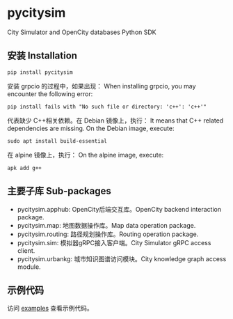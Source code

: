 # pycitysim

City Simulator and OpenCity databases Python SDK

## 安装 Installation

```shell
pip install pycitysim
```

安装 grpcio 的过程中，如果出现：
When installing grpcio, you may encounter the following error:

```
pip install fails with "No such file or directory: 'c++': 'c++'"
```

代表缺少 C++相关依赖。在 Debian 镜像上，执行：
It means that C++ related dependencies are missing. On the Debian image, execute:

```shell
sudo apt install build-essential
```

在 alpine 镜像上，执行：
On the alpine image, execute:

```shell
apk add g++
```

## 主要子库 Sub-packages

- pycitysim.apphub: OpenCity后端交互库。OpenCity backend interaction package.
- pycitysim.map: 地图数据操作库。Map data operation package.
- pycitysim.routing: 路径规划操作库。Routing operation package.
- pycitysim.sim: 模拟器gRPC接入客户端。City Simulator gRPC access client.
- pycitysim.urbankg: 城市知识图谱访问模块。City knowledge graph access module.

## 示例代码

访问 [examples](https://github.com/tsinghua-fib-lab/pycitysim/tree/main/examples) 查看示例代码。
